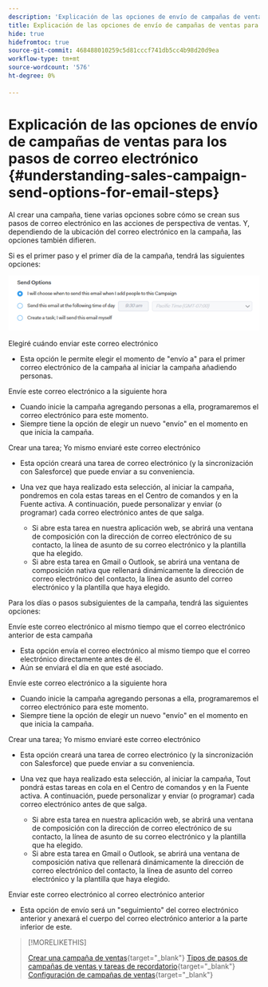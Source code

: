 ```yaml
---
description: 'Explicación de las opciones de envío de campañas de ventas para los pasos de correo electrónico: documentos de Marketo: documentación del producto'
title: Explicación de las opciones de envío de campañas de ventas para los pasos de correo electrónico
hide: true
hidefromtoc: true
source-git-commit: 468488010259c5d81cccf741db5cc4b98d20d9ea
workflow-type: tm+mt
source-wordcount: '576'
ht-degree: 0%

---
```


# Explicación de las opciones de envío de campañas de ventas para los pasos de correo electrónico {#understanding-sales-campaign-send-options-for-email-steps}

Al crear una campaña, tiene varias opciones sobre cómo se crean sus pasos de correo electrónico en las acciones de perspectiva de ventas. Y, dependiendo de la ubicación del correo electrónico en la campaña, las opciones también difieren.

Si es el primer paso y el primer día de la campaña, tendrá las siguientes opciones:

![](assets/understanding-sales-campaign-send-options-for-email-steps-1.png)

Elegiré cuándo enviar este correo electrónico

* Esta opción le permite elegir el momento de &quot;envío a&quot; para el primer correo electrónico de la campaña al iniciar la campaña añadiendo personas.

Envíe este correo electrónico a la siguiente hora

* Cuando inicie la campaña agregando personas a ella, programaremos el correo electrónico para este momento.
* Siempre tiene la opción de elegir un nuevo &quot;envío&quot; en el momento en que inicia la campaña.

Crear una tarea; Yo mismo enviaré este correo electrónico

* Esta opción creará una tarea de correo electrónico (y la sincronización con Salesforce) que puede enviar a su conveniencia.
* Una vez que haya realizado esta selección, al iniciar la campaña, pondremos en cola estas tareas en el Centro de comandos y en la Fuente activa. A continuación, puede personalizar y enviar (o programar) cada correo electrónico antes de que salga.

   * Si abre esta tarea en nuestra aplicación web, se abrirá una ventana de composición con la dirección de correo electrónico de su contacto, la línea de asunto de su correo electrónico y la plantilla que ha elegido.
   * Si abre esta tarea en Gmail o Outlook, se abrirá una ventana de composición nativa que rellenará dinámicamente la dirección de correo electrónico del contacto, la línea de asunto del correo electrónico y la plantilla que haya elegido.

Para los días o pasos subsiguientes de la campaña, tendrá las siguientes opciones:

Envíe este correo electrónico al mismo tiempo que el correo electrónico anterior de esta campaña

* Esta opción envía el correo electrónico al mismo tiempo que el correo electrónico directamente antes de él.
* Aún se enviará el día en que esté asociado.

Envíe este correo electrónico a la siguiente hora

* Cuando inicie la campaña agregando personas a ella, programaremos el correo electrónico para este momento.
* Siempre tiene la opción de elegir un nuevo &quot;envío&quot; en el momento en que inicia la campaña.

Crear una tarea; Yo mismo enviaré este correo electrónico

* Esta opción creará una tarea de correo electrónico (y la sincronización con Salesforce) que puede enviar a su conveniencia.
* Una vez que haya realizado esta selección, al iniciar la campaña, Tout pondrá estas tareas en cola en el Centro de comandos y en la Fuente activa. A continuación, puede personalizar y enviar (o programar) cada correo electrónico antes de que salga.

   * Si abre esta tarea en nuestra aplicación web, se abrirá una ventana de composición con la dirección de correo electrónico de su contacto, la línea de asunto de su correo electrónico y la plantilla que ha elegido.
   * Si abre esta tarea en Gmail o Outlook, se abrirá una ventana de composición nativa que rellenará dinámicamente la dirección de correo electrónico del contacto, la línea de asunto del correo electrónico y la plantilla que haya elegido.

Enviar este correo electrónico al correo electrónico anterior

* Esta opción de envío será un &quot;seguimiento&quot; del correo electrónico anterior y anexará el cuerpo del correo electrónico anterior a la parte inferior de este.

>[!MORELIKETHIS]
>
>[Crear una campaña de ventas](/help/marketo/product-docs/marketo-sales-insight/actions/campaigns/create-a-sales-campaign.md){target=&quot;_blank&quot;}
>[Tipos de pasos de campañas de ventas y tareas de recordatorio](/help/marketo/product-docs/marketo-sales-insight/actions/campaigns/sales-campaign-step-types-and-reminder-tasks.md){target=&quot;_blank&quot;}
>[Configuración de campañas de ventas](/help/marketo/product-docs/marketo-sales-insight/actions/campaigns/sales-campaign-settings.md){target=&quot;_blank&quot;}
